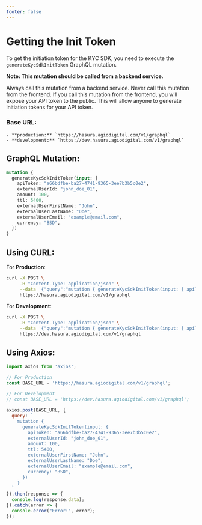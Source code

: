 ```yaml
---
footer: false
---
```


<script setup>
  import useNpmVersion from '@theme/hooks/useNpmVersion';
  import { onMounted } from 'vue';

  const { load: loadVersion, version } = useNpmVersion();

  onMounted(() => {
    loadVersion();
  });
</script>


# Getting the Init Token

To get the initiation token for the KYC SDK, you need to execute the `generateKycSdkInitToken` GraphQL mutation.

**Note: This mutation should be called from a backend service.**

Always call this mutation from a backend service. Never call this mutation from the frontend. If you call this mutation from the frontend, you will expose your API token to the public. This will allow anyone to generate initiation tokens for your API token.

### Base URL: 
    - **production:** `https://hasura.agiodigital.com/v1/graphql`
    - **development:** `https://dev.hasura.agiodigital.com/v1/graphql`

## GraphQL Mutation:

```graphql
mutation {
  generateKycSdkInitToken(input: {
    apiToken: "a66bdfbe-ba27-4741-9365-3ee7b3b5c0e2",
    externalUserId: "john_doe_01",
    amount: 100,
    ttl: 5400,
    externalUserFirstName: "John",
    externalUserLastName: "Doe",
    externalUserEmail: "example@email.com",
    currency: "BSD",
  })
}
```

## Using CURL:

For **Production**:
```bash
curl -X POST \
     -H "Content-Type: application/json" \
     --data '{"query":"mutation { generateKycSdkInitToken(input: { apiToken: \"a66bdfbe-ba27-4741-9365-3ee7b3b5c0e2\", externalUserId: \"john_doe_01\", amount: 100, ttl: 5400, externalUserFirstName: \"John\", externalUserLastName: \"Doe\", externalUserEmail: \"example@email.com\", currency: \"BSD\", }) }"}' \
     https://hasura.agiodigital.com/v1/graphql
```

For **Development**:
```bash
curl -X POST \
     -H "Content-Type: application/json" \
     --data '{"query":"mutation { generateKycSdkInitToken(input: { apiToken: \"a66bdfbe-ba27-4741-9365-3ee7b3b5c0e2\", externalUserId: \"john_doe_01\", amount: 100, ttl: 5400, externalUserFirstName: \"John\", externalUserLastName: \"Doe\", externalUserEmail: \"example@email.com\", currency: \"BSD\", }) }"}' \
     https://dev.hasura.agiodigital.com/v1/graphql
```

## Using Axios:

```javascript
import axios from 'axios';

// For Production
const BASE_URL = 'https://hasura.agiodigital.com/v1/graphql';

// For Development
// const BASE_URL = 'https://dev.hasura.agiodigital.com/v1/graphql';

axios.post(BASE_URL, {
  query: `
    mutation {
      generateKycSdkInitToken(input: {
        apiToken: "a66bdfbe-ba27-4741-9365-3ee7b3b5c0e2",
        externalUserId: "john_doe_01",
        amount: 100,
        ttl: 5400,
        externalUserFirstName: "John",
        externalUserLastName: "Doe",
        externalUserEmail: "example@email.com",
        currency: "BSD",
      })
    }
  `
}).then(response => {
  console.log(response.data);
}).catch(error => {
  console.error("Error:", error);
});
```
